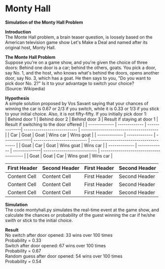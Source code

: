 # Monty Hall
**Simulation of the Monty Hall Problem**

**Introduction**</br>
The Monte Hall problem, a brain teaser question, is loosely based on the American television game show Let's Make a Deal and named after its original host, Monty Hall.

**The Monte Hall Problem**</br>
Suppose you're on a game show, and you're given the choice of three doors: Behind one door is a car; behind the others, goats. You pick a door, say No. 1, and the host, who knows what's behind the doors, opens another door, say No. 3, which has a goat. He then says to you, "Do you want to pick door No. 2?" Is it to your advantage to switch your choice?</br>
(Source: Wikipedia)

**Hypothesis**</br>
A simple solution proposed by Vos Savant saying that your chances of winning the car is 0.67 or 2/3 if you switch, while it is 0.33 or 1/3 if you stick to your initial choice. Also, it is not fifty-fifty.
If you initially pick door 1:</br>
| Behind door 1 | Behind door 2 | Behind door 3 | Result if staying at door 1 |	Result if switching to the door offered |
| ------------- | ------------- | --------------| --------------------------- | --------------------------------------- |
| Car           | Goat          | Goat          | Wins car                    | Wins goat                               |
| ------------- | ------------- | --------------| --------------------------- | --------------------------------------- |
| Goat          | Car           | Goat          | Wins goat                   | Wins car                                |
| ------------- | ------------- | --------------| --------------------------- | --------------------------------------- |
| Goat          | Goat          | Car           | Wins goat                   | Wins car                                |

| First Header  | Second Header | First Header  | Second Header |
| ------------- | ------------- | ------------- | ------------- |
| Content Cell  | Content Cell  | First Header  | Second Header |
| Content Cell  | Content Cell  | First Header  | Second Header |
| Content Cell  | Content Cell  | First Header  | Second Header |

**Simulation**</br>
The code montyhall.py simulates the real-time event at the game show, and calculate the chances or probability of the guest winning the car if he/she swith or stick to the initial choice.

**Result**</br>
No switch after door opened: 33 wins over 100 times</br>
Probability = 0.33</br>
Switch after door opened: 67 wins over 100 times</br>
Probability = 0.67</br>
Random guess after door opened: 54 wins over 100 times</br>
Probability = 0.54
